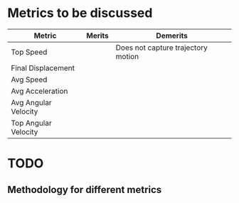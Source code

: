 # Metrics to be discussed

| Metric | Merits | Demerits |
|--------|--------|----------|
| Top Speed |        | Does not capture trajectory motion |
| Final Displacement |        |          |
| Avg Speed |        |          |
| Avg Acceleration |        |          |
| Avg Angular Velocity |        |          |
| Top Angular Velocity |        |          |

# TODO

## Methodology for different metrics

